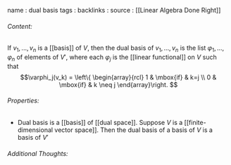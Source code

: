 name : dual basis
tags : 
backlinks : 
source : [[Linear Algebra Done Right]]

###### Content:
If $v_1,...,v_n$ is a [[basis]] of $V$, then the dual basis of $v_1,...,v_n$ is the list $\varphi_1,...,\varphi_n$ of elements of $V'$, where each $\varphi_j$ is the [[linear functional]] on $V$ such that $$\varphi_j(v_k) = \left\{ \begin{array}{rcl} 1  & \mbox{if} & k=j \\
0 & \mbox{if} & k \neq j
\end{array}\right. $$

###### Properties:
- Dual basis is a [[basis]] of [[dual space]]. Suppose $V$ is a [[finite-dimensional vector space]]. Then the dual basis of a basis of $V$ is a basis of $V'$

###### Additional Thoughts:
